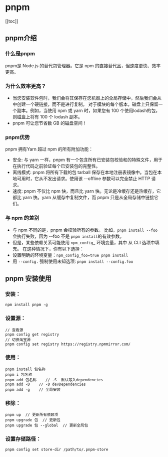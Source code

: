 
# pnpm
[[toc]]


## pnpm介绍
### 什么是pnpm
pnpm是 Node.js 的替代包管理器。它是 npm 的直接替代品，但速度更快、效率更高。

### 为什么效率更高？
- 当您安装软件包时，我们会将其保存在您机器上的全局存储中，然后我们会从中创建一个硬链接，而不是进行复制。
对于模块的每个版本，磁盘上只保留一个副本。例如，当使用 npm 或 yarn 时，如果您有 100 个使用lodash的包，则磁盘上将有 100 个 lodash 副本。
- pnpm 可让您节省数 GB 的磁盘空间！

### pnpm优势
pnpm 拥有Yarn 超过 npm 的所有附加功能：
- 安全: 与 yarn 一样，pnpm 有一个包含所有已安装包校验和的特殊文件，用于在执行代码之前验证每个已安装包的完整性。
- 离线模式: pnpm 将所有下载的包 tarball 保存在本地注册表镜像中。当包在本地可用时，它从不发出请求。使用该 --offline 参数可以完全禁止 HTTP 请求。
- 速度: pnpm 不仅比 npm 快，而且比 yarn 快。无论是冷缓存还是热缓存，它都比 yarn 快。yarn 从缓存中复制文件，而 pnpm 只是从全局存储中链接它们。

### 与 npm 的差别
- 与 npm 不同的是，pnpm 会校验所有的参数。 比如，`pnpm install --foo` 会执行失败，因为 --foo 不是 `pnpm install`的有效参数。
- 但是，某些依赖关系可能使用 `npm_config`_ 环境变量，其中 从 CLI 选项中填充。 在这种情况下，你有以下选择：
- 设置明确的环境变量：`npm_config_foo=true pnpm install`
- 用 `--config.` 强制使用未知选项: `pnpm install --config.foo`



## pnpm 安装使用

### 安装：
```shell
npm install pnpm -g
```

### 设置源：
```shell
// 查看源
pnpm config get registry
// 切换淘宝源
pnpm config set registry https://registry.npmmirror.com/
```

### 使用：
```shell
pnpm install 包名称
pnpm i 包名称
pnpm add 包名称    // -S  默认写入dependencies
pnpm add -D    // -D devDependencies
pnpm add -g    // 全局安装
```

### 移除：
```shell
pnpm up  // 更新所有依赖项
pnpm upgrade 包  // 更新包
pnpm upgrade 包 --global  // 更新全局包
```

### 设置存储路径：
```shell
pnpm config set store-dir /path/to/.pnpm-store
```